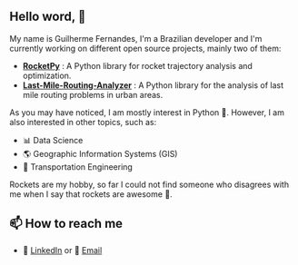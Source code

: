 ## Hello word, 👋


My name is Guilherme Fernandes, I'm a Brazilian developer and I'm currently working
on different open source projects, mainly two of them: 
- [**RocketPy**](https://github.com/RocketPy-Team/RocketPy) : A Python library for rocket trajectory analysis and optimization.
- [**Last-Mile-Routing-Analyzer**](https://github.com/Gui-FernandesBR/Last-Mile-Routing-Analyzer) : A Python library for the analysis of last mile routing problems in urban areas.


As you may have noticed, I am mostly interest in Python :snake:. 
However, I am also interested in other topics, such as:
- :bar_chart: Data Science
- :earth_americas: Geographic Information Systems (GIS)  
- :truck: Transportation Engineering 

Rockets are my hobby, so far I could not find someone who disagrees with me when I say that rockets are awesome :rocket:.

## 📫 How to reach me
- :calling: [LinkedIn](https://www.linkedin.com/in/guifalves/) or :email: [Email](mailto:gf10.alves@gmail.com) 
